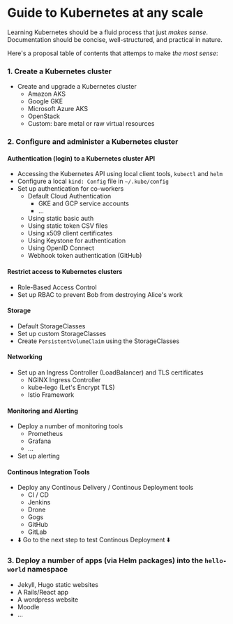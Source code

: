 # Guide to Kubernetes at any scale

Learning Kubernetes should be a fluid process that just *makes sense*. Documentation should be concise, well-structured, and practical in nature.

Here's a proposal table of contents that attemps to make *the most sense*:

### 1. Create a Kubernetes cluster

  * Create and upgrade a Kubernetes cluster
    * Amazon AKS
    * Google GKE
    * Microsoft Azure AKS
    * OpenStack
    * Custom: bare metal or raw virtual resources

### 2. Configure and administer a Kubernetes cluster

#### Authentication (login) to a Kubernetes cluster API

  * Accessing the Kubernetes API using local client tools, `kubectl` and `helm`
  * Configure a local `kind: Config` file in `~/.kube/config`
  * Set up authentication for co-workers
    * Default Cloud Authentication
      * GKE and GCP service accounts
      * ...
    * Using static basic auth
    * Using static token CSV files
    * Using x509 client certificates
    * Using Keystone for authentication
    * Using OpenID Connect
    * Webhook token authentication (GitHub)

#### Restrict access to Kubernetes clusters

  * Role-Based Access Control
  * Set up RBAC to prevent Bob from destroying Alice's work

#### Storage

  * Default StorageClasses
  * Set up custom StorageClasses
  * Create `PersistentVolumeClaim` using the StorageClasses

#### Networking

  * Set up an Ingress Controller (LoadBalancer) and TLS certificates
    * NGINX Ingress Controller
    * kube-lego (Let's Encrypt TLS)
    * Istio Framework

#### Monitoring and Alerting

  * Deploy a number of monitoring tools
    * Prometheus
    * Grafana
    * ...
  * Set up alerting

#### Continous Integration Tools

  * Deploy any Continous Delivery / Continous Deployment tools
    * CI / CD
    * Jenkins
    * Drone
    * Gogs
    * GitHub
    * GitLab
  * ⬇️ Go to the next step to test Continous Deployment ⬇️

### 3. Deploy a number of apps (via Helm packages) into the `hello-world` namespace

  * Jekyll, Hugo static websites
  * A Rails/React app
  * A wordpress website
  * Moodle
  * ...
